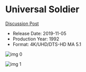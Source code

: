 # Universal Soldier

[Discussion Post](https://www.avsforum.com/threads/bass-eq-for-filtered-movies.2995212/post-59402834)

* Release Date: 2019-11-05
* Production Year: 1992
* Format: 4K/UHD/DTS-HD MA 5.1

![img 0](https://i.imgur.com/YCEAdz2.jpg)

![img 1](https://i.imgur.com/PL971k9.png)

